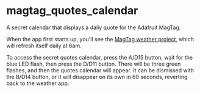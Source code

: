 # magtag_quotes_calendar

A secret calendar that displays a daily quote for the Adafruit MagTag.

When the app first starts up, you'll see the [MagTag weather project](https://learn.adafruit.com/magtag-weather/project-code), which will refresh itself daily at 6am.

To access the secret quotes calendar, press the A/D15 button, wait for the blue LED flash, then press the D/D11 button. There will be three green flashes, and then the quotes calendar will appear. It can be dismissed with the B/D14 button, or it will disappear on its own in 60 seconds, reverting back to the weather app.
